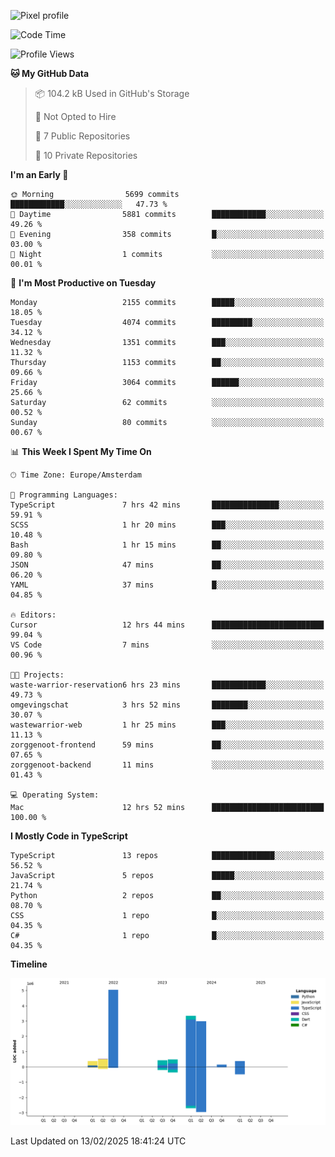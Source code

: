 ![Pixel profile](https://pixel-profile.vercel.app/api/github-stats?username=Atchferox&screen_effect=true&theme=rainbow
)


<!--START_SECTION:waka-->
![Code Time](http://img.shields.io/badge/Code%20Time-527%20hrs%2013%20mins-blue)

![Profile Views](http://img.shields.io/badge/Profile%20Views-0-blue)

**🐱 My GitHub Data** 

> 📦 104.2 kB Used in GitHub's Storage 
 > 
> 🚫 Not Opted to Hire
 > 
> 📜 7 Public Repositories 
 > 
> 🔑 10 Private Repositories 
 > 
**I'm an Early 🐤** 

```text
🌞 Morning                5699 commits        ████████████░░░░░░░░░░░░░   47.73 % 
🌆 Daytime                5881 commits        ████████████░░░░░░░░░░░░░   49.26 % 
🌃 Evening                358 commits         █░░░░░░░░░░░░░░░░░░░░░░░░   03.00 % 
🌙 Night                  1 commits           ░░░░░░░░░░░░░░░░░░░░░░░░░   00.01 % 
```
📅 **I'm Most Productive on Tuesday** 

```text
Monday                   2155 commits        █████░░░░░░░░░░░░░░░░░░░░   18.05 % 
Tuesday                  4074 commits        █████████░░░░░░░░░░░░░░░░   34.12 % 
Wednesday                1351 commits        ███░░░░░░░░░░░░░░░░░░░░░░   11.32 % 
Thursday                 1153 commits        ██░░░░░░░░░░░░░░░░░░░░░░░   09.66 % 
Friday                   3064 commits        ██████░░░░░░░░░░░░░░░░░░░   25.66 % 
Saturday                 62 commits          ░░░░░░░░░░░░░░░░░░░░░░░░░   00.52 % 
Sunday                   80 commits          ░░░░░░░░░░░░░░░░░░░░░░░░░   00.67 % 
```


📊 **This Week I Spent My Time On** 

```text
🕑︎ Time Zone: Europe/Amsterdam

💬 Programming Languages: 
TypeScript               7 hrs 42 mins       ███████████████░░░░░░░░░░   59.91 % 
SCSS                     1 hr 20 mins        ███░░░░░░░░░░░░░░░░░░░░░░   10.48 % 
Bash                     1 hr 15 mins        ██░░░░░░░░░░░░░░░░░░░░░░░   09.80 % 
JSON                     47 mins             ██░░░░░░░░░░░░░░░░░░░░░░░   06.20 % 
YAML                     37 mins             █░░░░░░░░░░░░░░░░░░░░░░░░   04.85 % 

🔥 Editors: 
Cursor                   12 hrs 44 mins      █████████████████████████   99.04 % 
VS Code                  7 mins              ░░░░░░░░░░░░░░░░░░░░░░░░░   00.96 % 

🐱‍💻 Projects: 
waste-warrior-reservation6 hrs 23 mins       ████████████░░░░░░░░░░░░░   49.73 % 
omgevingschat            3 hrs 52 mins       ████████░░░░░░░░░░░░░░░░░   30.07 % 
wastewarrior-web         1 hr 25 mins        ███░░░░░░░░░░░░░░░░░░░░░░   11.13 % 
zorggenoot-frontend      59 mins             ██░░░░░░░░░░░░░░░░░░░░░░░   07.65 % 
zorggenoot-backend       11 mins             ░░░░░░░░░░░░░░░░░░░░░░░░░   01.43 % 

💻 Operating System: 
Mac                      12 hrs 52 mins      █████████████████████████   100.00 % 
```

**I Mostly Code in TypeScript** 

```text
TypeScript               13 repos            ██████████████░░░░░░░░░░░   56.52 % 
JavaScript               5 repos             █████░░░░░░░░░░░░░░░░░░░░   21.74 % 
Python                   2 repos             ██░░░░░░░░░░░░░░░░░░░░░░░   08.70 % 
CSS                      1 repo              █░░░░░░░░░░░░░░░░░░░░░░░░   04.35 % 
C#                       1 repo              █░░░░░░░░░░░░░░░░░░░░░░░░   04.35 % 
```



**Timeline**

![Lines of Code chart](https://raw.githubusercontent.com/Atchferox/Atchferox/main/assets/bar_graph.png)


 Last Updated on 13/02/2025 18:41:24 UTC
<!--END_SECTION:waka-->
